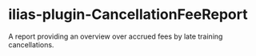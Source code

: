 # ilias-plugin-CancellationFeeReport
A report providing an overview over accrued fees by late training cancellations. 
